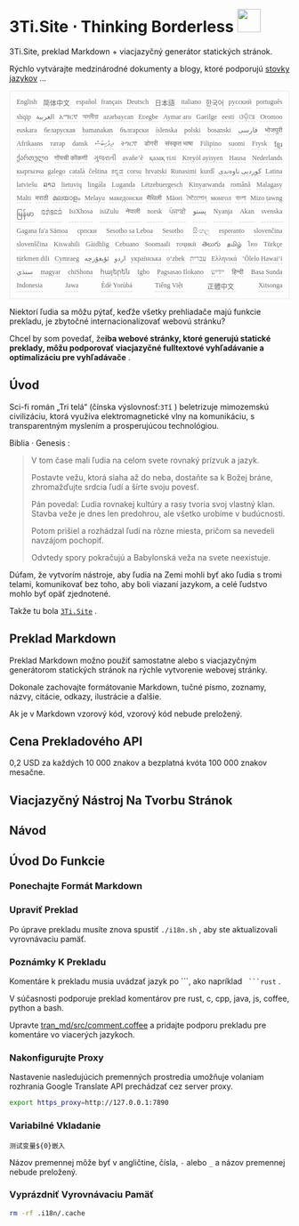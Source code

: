 <h1 style="justify-content:space-between">3Ti.Site ⋅ Thinking Borderless <img src="//i-01.eu.org/3Ti/logo.svg" style="user-select:none;margin-top:-1px;width:42px"></h1>

3Ti.Site, preklad Markdown + viacjazyčný generátor statických stránok.

Rýchlo vytvárajte medzinárodné dokumenty a blogy, ktoré podporujú [stovky jazykov](https://github.com/i18n-site/node/blob/main/lang/src/index.js) ...

<pre class="langli" style="display:flex;flex-wrap:wrap;background:transparent;border:1px solid #eee;font-size:12px;box-shadow:0 0 3px inset #eee;padding:12px 5px 4px 12px;justify-content:space-between;"><style>pre.langli i{font-weight:300;font-family:s;margin-right:7px;margin-bottom:8px;font-style:normal;color:#666;border-bottom:1px dashed #ccc;}</style><i>English</i><i> 简体中文 </i><i>español</i><i>français</i><i>Deutsch</i><i> 日本語 </i><i>italiano</i><i>한국어</i><i>русский</i><i>português</i><i>shqip</i><i>‫العربية‬</i><i>አማርኛ</i><i>অসমীয়া</i><i>azərbaycan</i><i>Eʋegbe</i><i>Aymar aru</i><i>Gaeilge</i><i>eesti</i><i>ଓଡ଼ିଆ</i><i>Oromoo</i><i>euskara</i><i>беларуская</i><i>bamanakan</i><i>български</i><i>íslenska</i><i>polski</i><i>bosanski</i><i>‫فارسی‬</i><i>भोजपुरी</i><i>Afrikaans</i><i>татар</i><i>dansk</i><i>‫ދިވެހިބަސް‬</i><i>ትግርኛ</i><i>डोगरी</i><i>संस्कृत भाषा</i><i>Filipino</i><i>suomi</i><i>Frysk</i><i>ខ្មែរ</i><i>ქართული</i><i>गोंयची कोंकणी</i><i>ગુજરાતી</i><i>avañe’ẽ</i><i>қазақ тілі</i><i>Kreyòl ayisyen</i><i>Hausa</i><i>Nederlands</i><i>кыргызча</i><i>galego</i><i>català</i><i>čeština</i><i>ಕನ್ನಡ</i><i>corsu</i><i>hrvatski</i><i>Runasimi</i><i>kurdî</i><i>‫کوردیی ناوەندی‬</i><i>Latina</i><i>latviešu</i><i>ລາວ</i><i>lietuvių</i><i>lingála</i><i>Luganda</i><i>Lëtzebuergesch</i><i>Kinyarwanda</i><i>română</i><i>Malagasy</i><i>Malti</i><i>मराठी</i><i>മലയാളം</i><i>Melayu</i><i>македонски</i><i>मैथिली</i><i>Māori</i><i>মৈতৈলোন্</i><i>монгол</i><i>বাংলা</i><i>Mizo ṭawng</i><i>မြန်မာ</i><i>𞄀𞄄𞄰𞄩𞄍𞄜𞄰</i><i>IsiXhosa</i><i>isiZulu</i><i>नेपाली</i><i>norsk</i><i>ਪੰਜਾਬੀ</i><i>‫پښتو‬</i><i>Nyanja</i><i>Akan</i><i>svenska</i><i>Gagana fa'a Sāmoa</i><i>српски</i><i>Sesotho sa Leboa</i><i>Sesotho</i><i>සිංහල</i><i>esperanto</i><i>slovenčina</i><i>slovenščina</i><i>Kiswahili</i><i>Gàidhlig</i><i>Cebuano</i><i>Soomaali</i><i>тоҷикӣ</i><i>తెలుగు</i><i>தமிழ்</i><i>ไทย</i><i>Türkçe</i><i>türkmen dili</i><i>Cymraeg</i><i>‫ئۇيغۇرچە‬</i><i>‫اردو‬</i><i>українська</i><i>o‘zbek</i><i>‫עברית‬</i><i>Ελληνικά</i><i>ʻŌlelo Hawaiʻi</i><i>‫سنڌي‬</i><i>magyar</i><i>chiShona</i><i>հայերեն</i><i>Igbo</i><i>Pagsasao Ilokano</i><i>‫ייִדיש‬</i><i>हिन्दी</i><i>Basa Sunda</i><i>Indonesia</i><i>Jawa</i><i>Èdè Yorùbá</i><i>Tiếng Việt</i><i> 正體中文 </i><i>Xitsonga</i></pre>

Niektorí ľudia sa môžu pýtať, keďže všetky prehliadače majú funkcie prekladu, je zbytočné internacionalizovať webovú stránku?

Chcel by som povedať, že**iba webové stránky, ktoré generujú statické preklady, môžu podporovať viacjazyčné fulltextové vyhľadávanie a optimalizáciu pre vyhľadávače** .

## Úvod

Sci-fi román „Tri telá“ (čínska výslovnosť:`3Tǐ` ) beletrizuje mimozemskú civilizáciu, ktorá využíva elektromagnetické vlny na komunikáciu, s transparentným myslením a prosperujúcou technológiou.

Biblia · Genesis :

> V tom čase mali ľudia na celom svete rovnaký prízvuk a jazyk.
>
> Postavte vežu, ktorá siaha až do neba, dostaňte sa k Božej bráne, zhromažďujte srdcia ľudí a šírte svoju povesť.
>
> Pán povedal: Ľudia rovnakej kultúry a rasy tvoria svoj vlastný klan. Stavba veže je dnes len predohrou, ale všetko urobíme v budúcnosti.
>
> Potom prišiel a rozhádzal ľudí na rôzne miesta, pričom sa nevedeli navzájom pochopiť.
>
> Odvtedy spory pokračujú a Babylonská veža na svete neexistuje.

Dúfam, že vytvorím nástroje, aby ľudia na Zemi mohli byť ako ľudia s tromi telami, komunikovať bez toho, aby boli viazaní jazykom, a celé ľudstvo mohlo byť opäť zjednotené.

Takže tu bola [`3Ti.Site`](//3Ti.Site) .

## Preklad Markdown

Preklad Markdown možno použiť samostatne alebo s viacjazyčným generátorom statických stránok na rýchle vytvorenie webovej stránky.

Dokonale zachovajte formátovanie Markdown, tučné písmo, zoznamy, názvy, citácie, odkazy, ilustrácie a ďalšie.

Ak je v Markdown vzorový kód, vzorový kód nebude preložený.

## Cena Prekladového API

0,2 USD za každých 10 000 znakov a bezplatná kvóta 100 000 znakov mesačne.

## Viacjazyčný Nástroj Na Tvorbu Stránok

## Návod

## Úvod Do Funkcie

### Ponechajte Formát Markdown

### Upraviť Preklad

Po úprave prekladu musíte znova spustiť `./i18n.sh` , aby ste aktualizovali vyrovnávaciu pamäť.

### Poznámky K Prekladu

Komentáre k prekladu musia uvádzať jazyk po \```, ako napríklad ` ```rust` .

V súčasnosti podporuje preklad komentárov pre rust, c, cpp, java, js, coffee, python a bash.

Upravte [tran_md/src/comment.coffee](https://github.com/i18n-site/node/blob/main/tran_md/src/comment.coffee) a pridajte podporu prekladu pre komentáre vo viacerých jazykoch.

### Nakonfigurujte Proxy

Nastavenie nasledujúcich premenných prostredia umožňuje volaniam rozhrania Google Translate API prechádzať cez server proxy.

```bash
export https_proxy=http://127.0.0.1:7890
```

### Variabilné Vkladanie

```
测试变量${0}嵌入
```

Názov premennej môže byť v angličtine, čísla, `-` alebo `_` a názov premennej nebude preložený.

### Vyprázdniť Vyrovnávaciu Pamäť

```bash
rm -rf .i18n/.cache
```

